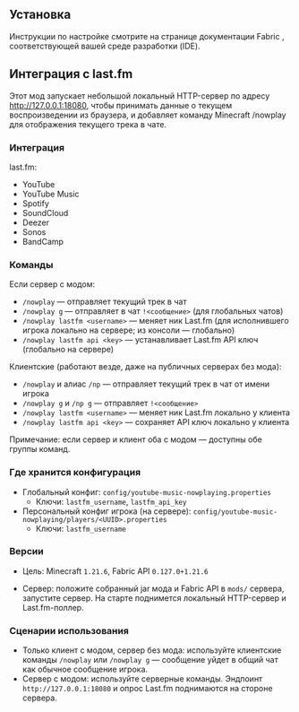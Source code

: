 ## Установка

Инструкции по настройке смотрите на странице документации Fabric
, соответствующей вашей среде разработки (IDE).

## Интеграция с last.fm

Этот мод запускает небольшой локальный HTTP-сервер по адресу http://127.0.0.1:18080, чтобы принимать данные о текущем воспроизведении из браузера, и добавляет команду Minecraft /nowplay для отображения текущего трека в чате.

### Интеграция
last.fm:
- YouTube
- YouTube Music
- Spotify
- SoundCloud
- Deezer
- Sonos
- BandCamp

### Команды
Если сервер с модом:
- `/nowplay` — отправляет текущий трек в чат
- `/nowplay g` — отправляет в чат `!<сообщение>` (для глобальных чатов)
- `/nowplay lastfm <username>` — меняет ник Last.fm (для исполнившего игрока локально на сервере; из консоли — глобально)
- `/nowplay lastfm api <key>` — устанавливает Last.fm API ключ (глобально на сервере)

Клиентские (работают везде, даже на публичных серверах без мода):
- `/nowplay` и алиас `/np` — отправляет текущий трек в чат от имени игрока
- `/nowplay g` и `/np g` — отправляет `!<сообщение>`
- `/nowplay lastfm <username>` — меняет ник Last.fm локально у клиента
- `/nowplay lastfm api <key>` — сохраняет API ключ локально у клиента

Примечание: если сервер и клиент оба с модом — доступны обе группы команд.

### Где хранится конфигурация
- Глобальный конфиг: `config/youtube-music-nowplaying.properties`
  - Ключи: `lastfm_username`, `lastfm_api_key`
- Персональный конфиг игрока (на сервере): `config/youtube-music-nowplaying/players/<UUID>.properties`
  - Ключи: `lastfm_username`

### Версии
- Цель: Minecraft `1.21.6`, Fabric API `0.127.0+1.21.6`

- Сервер: положите собранный jar мода и Fabric API в `mods/` сервера, запустите сервер. На старте поднимется локальный HTTP-сервер и Last.fm-поллер.

### Сценарии использования
- Только клиент с модом, сервер без мода: используйте клиентские команды `/nowplay` или `/nowplay g` — сообщение уйдет в общий чат как обычное сообщение игрока.
- Сервер с модом: используйте серверные команды. Эндпоинт `http://127.0.0.1:18080` и опрос Last.fm поднимаются на стороне сервера.

```javascript
